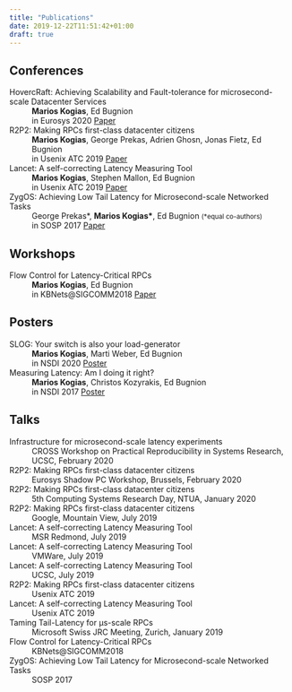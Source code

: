 ```yaml
---
title: "Publications"
date: 2019-12-22T11:51:42+01:00
draft: true
---
```


## Conferences
<dl>
  <dt>HovercRaft: Achieving Scalability and Fault-tolerance for microsecond-scale Datacenter Services</dt>
  <dd><strong>Marios Kogias</strong>, Ed Bugnion</dd>
  <dd>in Eurosys 2020 <a href="#">Paper</a></dd>

  <dt>R2P2: Making RPCs first-class datacenter citizens</dt>
  <dd><strong>Marios Kogias</strong>, George Prekas, Adrien Ghosn, Jonas Fietz, Ed Bugnion</dd>
  <dd>in Usenix ATC 2019 <a href="https://www.usenix.org/system/files/atc19-kogias-r2p2_0.pdf">Paper</a></dd>

  <dt>Lancet: A self-correcting Latency Measuring Tool</dt>
  <dd><strong>Marios Kogias</strong>, Stephen Mallon, Ed Bugnion</dd>
  <dd>in Usenix ATC 2019 <a href="https://www.usenix.org/system/files/atc19-kogias-lancet.pdf">Paper</a></dd>

  <dt>ZygOS: Achieving Low Tail Latency for Microsecond-scale Networked Tasks</dt>
  <dd>George Prekas*, <strong>Marios Kogias*</strong>, Ed Bugnion <small>(*equal co-authors)</small></dd>
  <dd>in SOSP 2017 <a href="/pubs/zygos.pdf">Paper</a></dd>
</dl>

## Workshops
<dl>
  <dt>Flow Control for Latency-Critical RPCs</dt>
  <dd><strong>Marios Kogias</strong>, Ed Bugnion</dd>
  <dd>in KBNets@SIGCOMM2018 <a href="/pubs/kbnets.pdf">Paper</a></dd>
</dl>

## Posters
<dl>
  <dt>SLOG: Your switch is also your load-generator</dt>
  <dd><strong>Marios Kogias</strong>, Marti Weber, Ed Bugnion</dd>
  <dd>in NSDI 2020 <a href="/pubs/slog.pdf">Poster</a></dd>

  <dt>Measuring Latency: Am I doing it right?</dt>
  <dd><strong>Marios Kogias</strong>, Christos Kozyrakis, Ed Bugnion</dd>
  <dd>in NSDI 2017 <a href="https://infoscience.epfl.ch/record/231868/files/nsdi17_poster.pdf">Poster</a></dd>
</dl>

## Talks

<dl>
  <dt>Infrastructure for microsecond-scale latency experiments</dt>
  <dd>CROSS Workshop on Practical Reproducibility in Systems Research, UCSC, February 2020</dd>

  <dt>R2P2: Making RPCs first-class datacenter citizens</dt>
  <dd>Eurosys Shadow PC Workshop, Brussels, February 2020</dd>

  <dt>R2P2: Making RPCs first-class datacenter citizens</dt>
  <dd>5th Computing Systems Research Day, NTUA, January 2020</dd>

  <dt>R2P2: Making RPCs first-class datacenter citizens</dt>
  <dd>Google, Mountain View, July 2019</a></dd>

  <dt>Lancet: A self-correcting Latency Measuring Tool</dt>
  <dd>MSR Redmond, July 2019</dd>

  <dt>Lancet: A self-correcting Latency Measuring Tool</dt>
  <dd>VMWare, July 2019</dd>

  <dt>Lancet: A self-correcting Latency Measuring Tool</dt>
  <dd>UCSC, July 2019</dd>

  <dt>R2P2: Making RPCs first-class datacenter citizens</dt>
  <dd>Usenix ATC 2019</a></dd>

  <dt>Lancet: A self-correcting Latency Measuring Tool</dt>
  <dd>Usenix ATC 2019</dd>

  <dt>Taming Tail-Latency for μs-scale RPCs</dt>
  <dd>Microsoft Swiss JRC Meeting, Zurich, January 2019</dd>

  <dt>Flow Control for Latency-Critical RPCs</dt>
  <dd>KBNets@SIGCOMM2018</dd>

  <dt>ZygOS: Achieving Low Tail Latency for Microsecond-scale Networked Tasks</dt>
  <dd>SOSP 2017</dd>
</dl>

